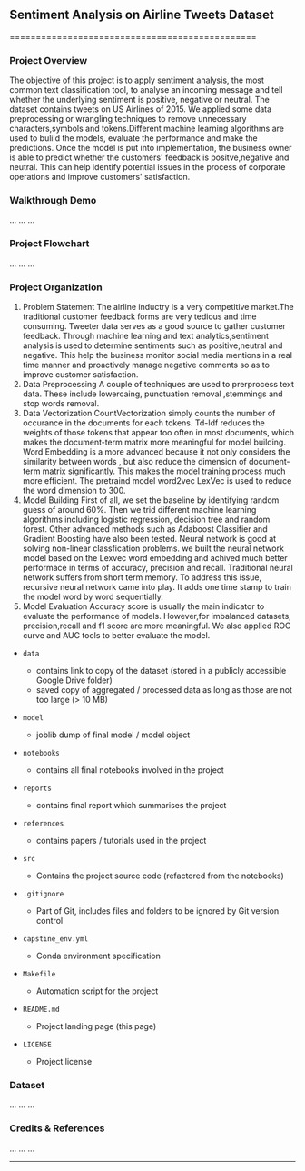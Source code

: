 ## Sentiment Analysis on Airline Tweets Dataset
===============================================

### Project Overview  
The objective of this project is to apply sentiment analysis, the most common text classification
tool, to analyse an incoming message and tell whether the underlying sentiment is positive, negative
or neutral. The dataset contains tweets on US Airlines of 2015. We applied some data preprocessing 
or wrangling techniques to remove unnecessary characters,symbols and tokens.Different machine learning
algorithms are used to bulild the models, evaluate the performance and make the predictions. Once 
the model is put into implementation, the business owner is able to predict whether the customers'
feedback is positve,negative and neutral. This can help identify potential issues in the process of 
corporate operations and improve customers' satisfaction.  

### Walkthrough Demo

...
...
...

### Project Flowchart

...
...
...

### Project Organization
1. Problem Statement
The airline inductry is a very competitive market.The traditional customer feedback forms are very 
tedious and time consuming. Tweeter data serves as a good source to gather customer feedback.
Through machine learning and text analytics,sentiment analysis is used to determine sentiments such 
as positive,neutral and negative. This help the business monitor social media mentions in a real time
manner and proactively manage negative comments so as to improve customer satisfaction.
2. Data Preprocessing
A couple of techniques are used to prerprocess text data. These include lowercaing, punctuation removal
,stemmings and stop words removal. 
3. Data Vectorization
CountVectorization simply counts the number of occurance in the documents for each tokens. Td-Idf reduces
the weights of those tokens that appear too often in most documents, which makes the document-term matrix 
more meaningful for model building. 
Word Embedding is a more advanced because it not only considers the similarity between words , but also 
reduce the dimension of document-term matrix significantly. This makes the model training process much
more efficient. The pretraind model word2vec LexVec is used to reduce the word dimension to 300.
4. Model Building
First of all, we set the baseline by identifying random guess of around 60%. Then we trid different 
machine learning algorithms including logistic regression, decision tree and random forest. Other 
advanced methods such as Adaboost Classifier and Gradient Boosting have also been tested. Neural network
is good at solving non-linear classfication problems. we built the neural network model based on the 
Lexvec word embedding and achived much better performace in terms of accuracy, precision and recall. 
Traditional neural network suffers from short term memory. To address this issue, recursive neural network 
came into play. It adds one time stamp to train the model word by word sequentially. 
5. Model Evaluation
Accuracy score is usually the main indicator to evaluate the performance of models. However,for imbalanced 
datasets, precision,recall and f1 score are more meaningful. We also applied ROC curve and AUC tools to 
better evaluate the model.

* `data` 
    - contains link to copy of the dataset (stored in a publicly accessible Google Drive folder)
    - saved copy of aggregated / processed data as long as those are not too large (> 10 MB)

* `model`
    - joblib dump of final model / model object

* `notebooks`
    - contains all final notebooks involved in the project

* `reports`
    - contains final report which summarises the project

* `references`
    - contains papers / tutorials used in the project

* `src`
    - Contains the project source code (refactored from the notebooks)

* `.gitignore`
    - Part of Git, includes files and folders to be ignored by Git version control

* `capstine_env.yml`
    - Conda environment specification

* `Makefile`
    - Automation script for the project

* `README.md`
    - Project landing page (this page)

* `LICENSE`
    - Project license

### Dataset

...
...
...

### Credits & References

...
...
...

--------
